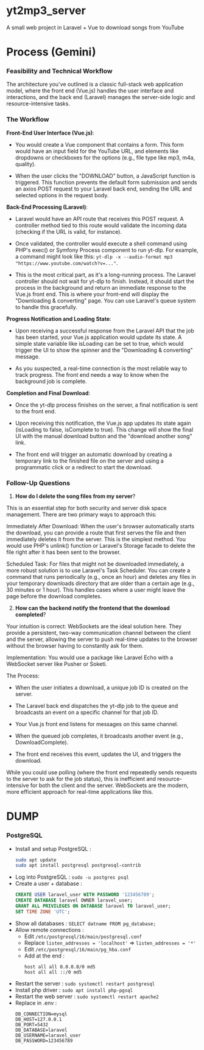 # yt2mp3_server

A small web project in Laravel + Vue to download songs from YouTube

# Process (Gemini)

### Feasibility and Technical Workflow
The architecture you've outlined is a classic full-stack web application model, where the front end (Vue.js) handles the user interface and interactions, and the back end (Laravel) manages the server-side logic and resource-intensive tasks.

### The Workflow
**Front-End User Interface (Vue.js)**:

- You would create a Vue component that contains a form. This form would have an input field for the YouTube URL, and elements like dropdowns or checkboxes for the options (e.g., file type like mp3, m4a, quality).

- When the user clicks the "DOWNLOAD" button, a JavaScript function is triggered. This function prevents the default form submission and sends an axios POST request to your Laravel back end, sending the URL and selected options in the request body.

**Back-End Processing (Laravel)**:

- Laravel would have an API route that receives this POST request. A controller method tied to this route would validate the incoming data (checking if the URL is valid, for instance).

- Once validated, the controller would execute a shell command using PHP's exec() or Symfony Process component to run yt-dlp. For example, a command might look like this: `yt-dlp -x --audio-format mp3 "https://www.youtube.com/watch?v=..."`.

- This is the most critical part, as it's a long-running process. The Laravel controller should not wait for yt-dlp to finish. Instead, it should start the process in the background and return an immediate response to the Vue.js front end. This is where your front-end will display the "Downloading & converting" page. You can use Laravel's queue system to handle this gracefully.

**Progress Notification and Loading State**:

- Upon receiving a successful response from the Laravel API that the job has been started, your Vue.js application would update its state. A simple state variable like isLoading can be set to true, which would trigger the UI to show the spinner and the "Downloading & converting" message.

- As you suspected, a real-time connection is the most reliable way to track progress. The front end needs a way to know when the background job is complete.

**Completion and Final Download**:

- Once the yt-dlp process finishes on the server, a final notification is sent to the front end.

- Upon receiving this notification, the Vue.js app updates its state again (isLoading to false, isComplete to true). This change will show the final UI with the manual download button and the "download another song" link.

- The front end will trigger an automatic download by creating a temporary link to the finished file on the server and using a programmatic click or a redirect to start the download.

### Follow-Up Questions
1. **How do I delete the song files from my server**?

This is an essential step for both security and server disk space management. There are two primary ways to approach this:

Immediately After Download: When the user's browser automatically starts the download, you can provide a route that first serves the file and then immediately deletes it from the server. This is the simplest method. You would use PHP's unlink() function or Laravel's Storage facade to delete the file right after it has been sent to the browser.

Scheduled Task: For files that might not be downloaded immediately, a more robust solution is to use Laravel's Task Scheduler. You can create a command that runs periodically (e.g., once an hour) and deletes any files in your temporary downloads directory that are older than a certain age (e.g., 30 minutes or 1 hour). This handles cases where a user might leave the page before the download completes.

2. **How can the backend notify the frontend that the download completed**?

Your intuition is correct: WebSockets are the ideal solution here. They provide a persistent, two-way communication channel between the client and the server, allowing the server to push real-time updates to the browser without the browser having to constantly ask for them.

Implementation: You would use a package like Laravel Echo with a WebSocket server like Pusher or Soketi.

The Process:

- When the user initiates a download, a unique job ID is created on the server.

- The Laravel back end dispatches the yt-dlp job to the queue and broadcasts an event on a specific channel for that job ID.

- Your Vue.js front end listens for messages on this same channel.

- When the queued job completes, it broadcasts another event (e.g., DownloadComplete).

- The front end receives this event, updates the UI, and triggers the download.

While you could use polling (where the front end repeatedly sends requests to the server to ask for the job status), this is inefficient and resource-intensive for both the client and the server. WebSockets are the modern, more efficient approach for real-time applications like this.

# DUMP

### PostgreSQL

- Install and setup PostgreSQL :
    ```bash
    sudo apt update
    sudo apt install postgresql postgresql-contrib
    ```
- Log into PostgreSQL : `sudo -u postgres psql`
- Create a user + database :
    ```sql
    CREATE USER laravel_user WITH PASSWORD '123456789';
    CREATE DATABASE laravel OWNER laravel_user;
    GRANT ALL PRIVILEGES ON DATABASE laravel TO laravel_user;
    SET TIME ZONE 'UTC';
    ```
- Show all databases : `SELECT datname FROM pg_database;`
- Allow remote connections :
    - Edit `/etc/postgresql/16/main/postgresql.conf`
    - Replace `listen_addresses = 'localhost'` => `listen_addresses = '*'`
    - Edit `/etc/postgresql/16/main/pg_hba.conf`
    - Add at the end :
        ```
        host all all 0.0.0.0/0 md5
        host all all ::/0 md5
        ```
- Restart the server : `sudo systemctl restart postgresql`
- Install php driver : `sudo apt install php-pgsql`
- Restart the web server : `sudo systemctl restart apache2`
- Replace in .env :
    ```
    DB_CONNECTION=mysql
    DB_HOST=127.0.0.1
    DB_PORT=5432
    DB_DATABASE=laravel
    DB_USERNAME=laravel_user
    DB_PASSWORD=123456789
    ```
